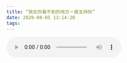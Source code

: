 ```yaml
---
title: “我在你看不到的地方一直支持你”
date: 2020-08-05 13:14:20
tags:
---
```

<audio id="audio" controls=""  preload="auto" autoplay="autoplay">
      <source id="mp3" src="http://117.88.40.19:8050/追光女孩_star-我在你看不到的地方一直支持你.mp3">
      </audio>